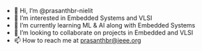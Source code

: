 - 👋 Hi, I’m @prasanthbr-nielit
- 👀 I’m interested in Embedded Systems and VLSI
- 🌱 I’m currently learning ML & AI along with Embedded Systems 
- 💞️ I’m looking to collaborate on projects in Embedded and VLSI
- 📫 How to reach me at prasanthbr@ieee.org

<!---
prasanthbr-nielit/prasanthbr-nielit is a ✨ special ✨ repository because its `README.md` (this file) appears on your GitHub profile.
You can click the Preview link to take a look at your changes.
--->
